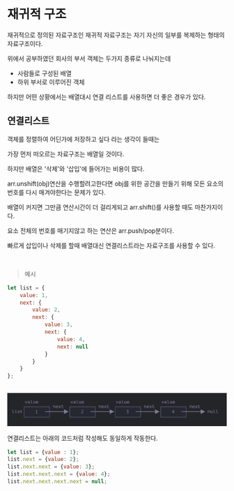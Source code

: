 # 재귀적 구조

재귀적으로 정의된 자료구조인 재귀적 자료구조는 자기 자신의 일부를 복제하는 형태의 자료구조이다.

위에서 공부하였던 회사의 부서 객체는 두가지 종류로 나눠지는데

- 사람들로 구성된 배열
- 하위 부서로 이루어진 객체

하지만 어떤 상황에서는 배열대시 연결 리스트를 사용하면 더 좋은 경우가 있다.

## 연결리스트

객체를 정렬하여 어딘가에 저장하고 싶다 라는 생각이 들때는 

가장 먼저 떠오르는 자료구조는 배열일 것이다.

하지만 배열은 '삭제'와 '삽입'에 들어가는 비용이 많다.

arr.unshift(obj)연산을 수행할려고한다면 obj를 위한 공간을 만들기 위해 모든 요소의 번호를 다시 매겨야한다는 문제가 있다.

배열이 커지면 그만큼 연산시간이 더 걸리게되고 arr.shift()를 사용할 때도 마찬가지이다.

요소 전체의 번호를 매기지않고 하는 연산은 arr.push/pop분이다.

빠르게 삽입이나 삭제를 할때 배열대신 연결리스트라는 자료구조를 사용할 수 있다.

<br>

>예시

```js
let list = {
    value: 1,
    next: {
        value: 2,
        next: {
            value: 3,
            next: {
                value: 4,
                next: null
            }
        }
    }
};
```

<br>

<img src="./img/연결리스트.png">

<br>

연결리스트는 아래의 코드처럼 작성해도 동일하게 작동한다.

```js
let list = {value : 1};
list.next = {value: 2};
list.next.next = {value: 3};
list.next.next.next = {value: 4};
list.next.next.next.next = null;
```